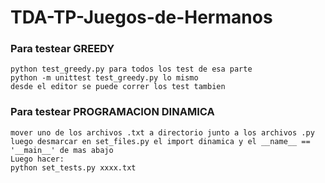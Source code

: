 # TDA-TP-Juegos-de-Hermanos

### Para testear GREEDY
    python test_greedy.py para todos los test de esa parte
    python -m unittest test_greedy.py lo mismo
    desde el editor se puede correr los test tambien

### Para testear PROGRAMACION DINAMICA
    mover uno de los archivos .txt a directorio junto a los archivos .py luego desmarcar en set_files.py el import dinamica y el __name__ == '__main__' de mas abajo
    Luego hacer:
    python set_tests.py xxxx.txt 
